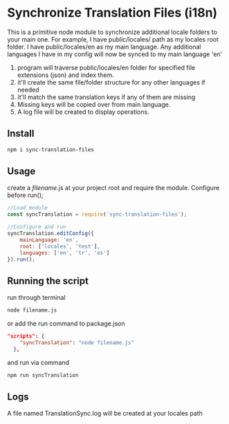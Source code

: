 # Synchronize Translation Files (i18n)

This is a primitive node module to synchronize additional locale folders to your main one.
For example, I have public/locales/ path as my locales root folder.
I have public/locales/en as my main language.
Any additional languages I have in my config will now be synced to my main language 'en'

1. program will traverse public/locales/en folder for specified file extensions (json) and index them.
2. it'll create the same file/folder structure for any other languages if needed
3. It'll match the same translation keys if any of them are missing
4. Missing keys will be copied over from main language.
5. A log file will be created to display operations.





## Install
```sh
npm i sync-translation-files
```
## Usage
create a _filename_.js at your project root and require the module.
Configure before run();



```javascript
//Load module
const syncTranslation = require('sync-translation-files');

//Configure and run
syncTranslation.editConfig({
    mainLanguage: 'en',
    root: ['locales', 'test'],
    languages: ['en', 'tr', 'es']
}).run();
```

## Running the script

run through terminal
```sh
node filename.js
```

or add the run command to package.json
```json
"scripts": {
    "syncTranslation": "node filename.js"
  },
```
and run via command
```sh
npm run syncTranslation
```

## Logs
A file named TranslationSync.log will be created at your locales path

